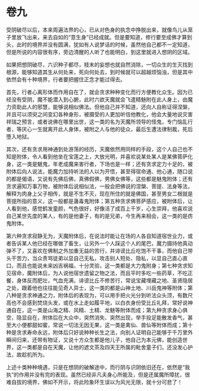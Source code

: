 # 卷九

​          受阴破尽以后，本来周遍法界的心，已从对色身的执念中挣脱出来，就像鸟儿从笼子里放飞出来，来去自如的“意生身”已经成就。但是要知道，修行要至成佛才算到头，此时的境界并没有圆满，犹如有人说梦话的时候，虽然他自己都不一定知道，但是所说的内容很有序，旁边清醒的人听了也能明白，到这里就进入想阴的区域。         

​        如果把想阴破尽，六识种子都尽，枝末的妄想也就自然消除，一切众生的生灭找到根源，能够知道其生从何处来，死向何处去，到时候就可以超越烦恼浊，但是其中依然会有十种境界，行者要把握住正念才能过得去。

​         首先，行者心离形体而作用自在了，就会贪求种种变化而行方便教化众生。因为已经没有受阴，魔不能潜入到心腑，此时六欲天魔就会飞遣精魅附在此人身上，由魔力资助此人的邪慧，能够说相似佛法。但他自己并不知道，还向人自称证得涅槃，并且可以须臾之间变幻各种身形，被摄受的人更加听信他教化，他会大量地说灾害祥瑞之预言，或者说佛在哪里出世，这一类的名为天魔所领导的怪鬼，专门恼乱行者，等厌心一生就离开此人身体，被附之人与他的徒众，最后生遭法律制裁，死后堕入地狱。

​         其次，还有贪求用神通到处游荡的经历，天魔依然用同样的手段，这个人自己也不知是附体，令人看到他坐在宝莲之上，大放光明，并喜欢说某处某人是某佛菩萨化身，这一类是魃鬼，年老成魔来害行者，下场也是一样；还有贪求定力十足的，被附体后向人说法，能魔力加持听法的人以为开悟，甚至得宿命通、他心通，随口说的都是偈语，又说有先佛后佛，真佛假佛，男佛女佛等，这些都是魅鬼附体；还有贪求遍知万事万物，被附体后说相似法，一般会把佛说的涅槃、菩提、法身等法，解释为肉身上父子相传，就是不生不灭，现在所住的就是佛国，甚至男女二根就是菩提所指的意义，这一般都是蛊毒鬼附体；第五种贪求佛菩萨感应，被附体后，让人看到他，感觉鹤发童颜，气色很好，好像活了成百上千岁，心生崇拜，他喜欢说自己某世先度的某人，有的是他妻子，有的是兄弟，今生再来相会，这一类的是疠鬼附体。

​         第六种贪求寂静无为，天魔附体后，在说法时能让在场的人各自知道宿世业力，或者告诉某人他已经在哪做了畜生，让另外一个人踩这个人的尾巴，魔力摄持他真动弹不了，又喜欢在佛制之外加重无益的苦行，并诽谤比丘吃饱不干事，而他自己带头干苦力，当众责骂徒弟以显自己无私，攻击别人短处、隐私，以显自己直心直口，而且也能说未来凶吉祸福，十分灵验，这一类都是大力鬼附身；第七种贪求知见宿命，魔附体后，为人说他宿世遗留之物之法，而且平时多吃一些药草，不吃正餐，身体反而肥壮，气血充满，诽谤比丘不修苦行，常说宝藏埋藏之地、圣贤隐居之处，跟着他也往往能见奇人异士，这一类的都是山神土地、川岳鬼神等附体；第八种是贪求神通之力，附体后的表现为，可以用手把火光分到听法众头顶，有数尺高也不会感到焚烧头发，或在水上走如履平地，以白衣身份受比丘礼拜，常好说神通自在，这一类是山海之精、风精、土精、龙魅等附体而成；第九种贪求身心俱空，隐显自在，附体后在大众中，突然消失、突然出现，举手投足能散发香气，甚至大小便都甜如蜜，常说一切法无因无果，这一类是禽仙、兽仙等附体而成；第十种是贪求寿命永远，附体后只好说种种长生之法，向别人证明自己能够于千万里外瞬间归来，还带有物证，又说十方众生都是他儿子，他自己为本元佛，能创造世界，这一类都是自在天魔，让他的遮文茶及四天王所属的毗舍童子们，还没发心护法，故趁机所为。

​         上述十类种种境遇，只是在想阴的破解途中，而行阴与识阴依旧还在，依然是“我执”的作用并没有完的表现。虽然已经非凡夫身心所能及，但是还属魔所障扰，很难自拔的境界，佛如不开示，将此险象环生误以为风光无限，就十分可悲了！